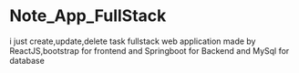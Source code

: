 # Note_App_FullStack
i just create,update,delete task fullstack web application made by ReactJS,bootstrap for frontend and Springboot for Backend and MySql for database
